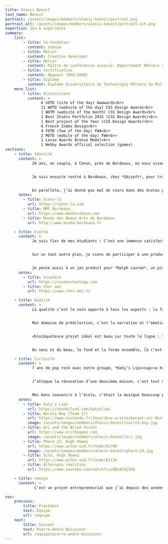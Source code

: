 ```yaml
---
title: Alexis Benoit
last_name: Benoit
portrait: /assets/images/members/alexis-benoit/portrait.png
portrait_alt: /assets/images/members/alexis-benoit/portrait-alt.png
expertise: Jeu & expérience
summary:
    list:
        - title: Co-fondateur
          content: noesya
        - title: Métier
          content: Creative developer
        - title: Métier
          content: Maître de conférences associé, Département Métiers du Multimédia et de l’Internet, *Institut Universitaire de Technologie Bordeaux Montaigne*
        - title: Certification
          content: Opquast (898/1000)
        - title: Diplôme
          content: Diplôme Universitaire de Technologie Métiers du Multimédia et de l’Internet, *Université Bordeaux Montaigne*
    more_list:
        - title: Distinctions
          content: >
                6 SOTD (site of the day) Awwwards<br>
                11 WOTD (website of the day) CSS Design Awards<br>
                1 WOTM (website of the month) CSS Design Awards<br>
                1 Best Studio Portfolio 2015 (CSS Design Awards)<br>
                1 Best project of the Year (CSS Design Awards)<br>
                6 French Index Design<br>
                4 FOTD (fwa of the day) FWA<br>
                2 MOTD (mobile of the day) FWA<br>
                1 Lovie Awards Bronze Medal<br>
                1 Webby Awards official selection (games)
sections:
    - title: Identité
      content: >
            29 ans, en couple, à Cenon, près de Bordeaux, où nous vivons avec un chat hypoallergénique, un sibérien de la taille d’un lynx.  Ma compagne travaille aussi dans le Web, et le chat apprend à coder, mais ses progrès sont lents. J’ai commencé mon parcours par un Diplôme Universitaire de Technologie Services et Réseaux de Communication (maintenant Métiers du Multimédia et de l’Internet), puis j’ai fait une alternance dans l’agence *Viens-là<sup><a href="#note-1">1</a></sup>*. J’y ai passé 5 années, d’abord comme développeur front, puis lead dev, pendant lesquelles nous avons remporté de nombreux prix sur des sites "expériences" : FWA, Awwwards, CSS design awards...


            Je suis ensuite rentré à Bordeaux, chez *Ubisoft*, pour travailler sur un outil d’agrégation de data RH, finances, gestion de projets, qui permettait de faire de la visualisation de données au niveau macro sur tous les studios. C’était une belle expérience, avec notamment un atelier de 10 jours à Québec pour travailler avec l’équipe canadienne. J’étais au sein de l’équipe "tool", qui fournit des outils aux studios, donc c’était très focus jeux, avec des passionnés : un rêve de gosse ! J’ai ensuite travaillé pour *Lost&nbsp;Mechanics* comme creative dev, où j’ai produit beaucoup de jeux, des apps Apple TV, des installations... On a même fait une application de gestion pour le transport d’organes entre les hôpitaux !


            En parallèle, j’ai donné pas mal de cours dans des écoles privées (*ECV*, *Condé*, *ESP*, *ESD*...) et j’ai rejoint en 2020 l’équipe pédagogique *MMI&nbsp;Bordeaux<sup><a href="#note-2">2</a></sup>* en tant que maître de conférences associé. J’enseigne le dev front et la narration interactive, avec beaucoup de belles choses à venir l’an prochain, nous prévoyons des installations interactives avec le *Musée des Beaux Arts de Bordeaux<sup><a href="#note-3">3</a></sup>*, ça va être vraiment bien !
      notes:
        - title: Viens-là
          url: https://viens-la.com
        - title: MMI Bordeaux
          url: https://www.mmibordeaux.com
        - title: Musée des Beaux Arts de Bordeaux
          url: http://www.musba-bordeaux.fr

    - title: Fierté
      content: >
            Je suis fier de mes étudiants ! C’est une immense satisfaction de les voir progresser, franchir des étapes, acquérir des savoir-faire. J’étais un peu inquiet, et ça fait vraiment plaisir de constater que tout se passe bien, dans la joie, avec de très belles réalisations. C’est très différent du travail de production, souvent orienté par et pour des questions budgétaires. Là, c’est de l’humain. Je ne suis pas une personne très fière, en général, mais ça, j’en suis vraiment heureux.


            Sur un tout autre plan, je viens de participer à une production pour *Vivatech<sup><a href="#note-4">4</a></sup>*, le salon de l’innovation, avec l’agence lyonnaise *Cher ami<sup><a href="#note-5">5</a></sup>*. Un gros challenge technique, un showroom en 3D avec beaucoup de contenus, il a fallu créer des outils techniques pour permettre à l’équipe de calibrer la scénographie au détail près. Un vrai défi d’optimisation pour que tout soit fluide, avec une équipe à distance et un délai court, j’ai beaucoup appris et la prod est vraiment réussie !


            Je pense aussi à un jeu produit pour *Ralph Lauren*, un platformer avec des ours en peluche. On a commencé sur le Web, et ça s’est ensuite déployé dans les boutiques flagships : des bornes d’arcade à l’ancienne, et du multi-joueur en vitrine avec des QR codes qui permettent à 4 passants de jouer ensemble en utilisant leur téléphone comme manette. De grosses contraintes techniques, sans réseau dans les boutiques, avec un serveur Node en local à installer de nuit à Londres et à Paris, c’était une super expérience ! J’aime sortir du Web pour passer à une expérience physique.
      notes:
        - title: Vivatech
          url: https://vivatechnology.com
        - title: Cher ami
          url: https://www.cher-ami.tv

    - title: Qualité
      content: >
            La qualité c’est le soin apporté à tous les aspects : la façon de faire une chose, la façon de l’utiliser, la fluidité, l’utilité pour les usagers. Arriver à toucher les gens, si c’est une expérience, et à le faire bien, sans couture, élégant. C’est une chaîne de bon travail qui aboutit à un bon résultat. Le code, l’ergonomie des interfaces, tout doit être bien fait.


            Mon domaine de prédilection, c’est la narration et l’émotion. Un Web qui raconte et qui fait ressentir. Je suis de plus en plus sensible à l’accessibilité de l’expérience, toucher avec peu, arriver à une belle intensité émotionnelle avec une solution technique sobre, minimale.


            <blockquote>Le projet idéal est beau sur toute la ligne : le contenu, la forme, la technique...</blockquote>


            Du sens et du beau, le fond et la forme ensemble, là c’est parfait. J’adorerais travailler sur un projet pour Arte, un truc dense culturellement, avec des ambitions créatives fortes.

    - title: Curiosité
      content: >
            7 ans de pop rock avec notre groupe, *Katy’s Lips<sup><a href="#note-6">6</a></sup>*, c’était formidable ! Le Krakatoa, la Rock School Barbey, les bars et plein de concerts de rue, ça nous a liés tous ensemble et c’était une sacrée expérience de création artistique : du piano, de la guitare et du chant pour moi, un guitariste, un bassiste, un batteur et plein de potes qui passaient avec leur instrument. Des copains de lycée qui vivent la vie d’artistes, la logistique, les balances, le studio — l’un de nous en a fait son métier — on en reparle à chaque fois qu’on se voit, c’est une famille de musique dans laquelle on a grandi.


            J’attaque la rénovation d’une deuxième maison, c’est tout à fait différent et passionnant aussi. Passer d’un truc tout cassé à un espace où on se sent bien, c’est plaisant, et ça fait du bien de faire des travaux physiques. Du jeu vidéo, aussi, confinement oblige. En ce moment, je joue à *Narita&nbsp;Boy<sup><a href="#note-7">7</a></sup>* sur Switch, un jeu indépendant crowdfundé, en pixel art, un hommage retro-gaming à la Synthwave dans lequel les personnages sont des programmes et des algorithmes, avec une super bande-son. J’ai beaucoup aimé *Ori<sup><a href="#note-8">8</a></sup>*, la bande-son est incroyable et les graphismes superbes, l’histoire très touchante, c’est une pépite. Et je lis beaucoup de science-fiction ! Dernièrement, Phare 23<sup><a href="#note-9">9</a></sup>, l’histoire d’un gardien de phare de l’espace confronté à la solitude. *Hugh Howey* a écrit ce livre avant Silo<sup><a href="#note-10">10</a></sup>, et c’est vraiment bien.


            Mes bons souvenirs à l’école, c’était la musique beaucoup plus que les cours. Et puis après 2 échecs, je suis rentré en MMI, et là, un nouveau monde s’est ouvert à moi : je suis passé de mauvais élève à major de promo ! L’apprentissage dans nos métiers, c’est toute la vie. Là, je suis en train d’apprendre la 3D, en participant au concours *Alternate&nbsp;Realities<sup><a href="#note-11">11</a></sup>*, avec le projet *Vivatech* j’ai eu envie de plus, et j’apprends à modéliser, à éclairer, à texturer...
      notes:
        - title: Katy's Lips
          url: https://soundcloud.com/katyslips
        - title: Narita Boy (Team 17)
          url: https://www.nintendo.fr/Jeux/Jeux-a-telecharger-sur-Nintendo-Switch/Narita-Boy-1941902.html
          image: /assets/images/members/alexis-benoit/narita-boy.jpg
        - title: Ori and the Blind Forest
          url: https://www.orithegame.com
          image: /assets/images/members/alexis-benoit/ori.jpg
        - title: Phare 23, Hugh Howey
          url: https://www.actes-sud.fr/node/62766
          image: /assets/images/members/alexis-benoit/phare-23.jpg
        - title: Silo, Hugh Howey
          url: https://www.actes-sud.fr/node/61134
        - title: Alternate realities
          url: https://www.youtube.com/watch?v=iKBs9l8jS6Q

    - title: noesya
      content: >
             C’est un projet entrepreneurial que j’ai depuis des années, mais là c’est encore mieux que ce que j’espérais ! Travailler avec des gens que j’apprécie, qui ont des valeurs, ça met la barre haut en termes d’ambition. Je n’imaginais pas qu’on pouvait concilier le travail et le sens, faire des choses utiles, un peu plus que juste trier ses poubelles. Être fier de faire du bon travail, mais surtout du travail utile, qui sert à des gens.

nav:
    previous:
        title: Précédent
        text: Équipe
        url: /equipe
    next:
        title: Suivant
        text: Pierre-André Boissinot
        url: /equipe/pierre-andre-boissinot
---
```

